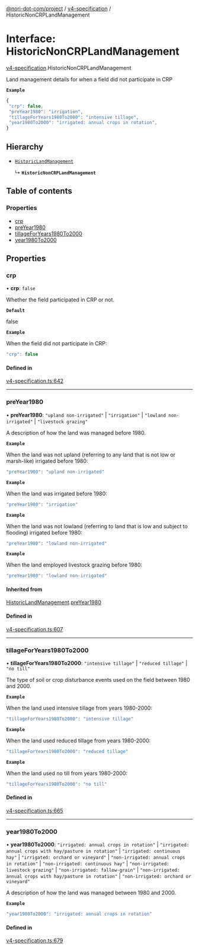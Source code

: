 [@nori-dot-com/project](../README.md) / [v4-specification](../modules/v4_specification.md) / HistoricNonCRPLandManagement

# Interface: HistoricNonCRPLandManagement

[v4-specification](../modules/v4_specification.md).HistoricNonCRPLandManagement

Land management details for when a field did not participate in CRP

**`Example`**

```js
{
 "crp": false,
 "preYear1980": "irrigation",
 "tillageForYears1980To2000": "intensive tillage",
 "year1980To2000": "irrigated: annual crops in rotation",
}
```

## Hierarchy

- [`HistoricLandManagement`](v4_specification.HistoricLandManagement.md)

  ↳ **`HistoricNonCRPLandManagement`**

## Table of contents

### Properties

- [crp](v4_specification.HistoricNonCRPLandManagement.md#crp)
- [preYear1980](v4_specification.HistoricNonCRPLandManagement.md#preyear1980)
- [tillageForYears1980To2000](v4_specification.HistoricNonCRPLandManagement.md#tillageforyears1980to2000)
- [year1980To2000](v4_specification.HistoricNonCRPLandManagement.md#year1980to2000)

## Properties

### crp

• **crp**: ``false``

Whether the field participated in CRP or not.

**`Default`**

false

**`Example`**

<caption>When the field did not participate in CRP:</caption>

```js
"crp": false
```

#### Defined in

[v4-specification.ts:642](https://github.com/nori-dot-eco/nori-dot-com/blob/475ed1b/packages/project/src/v4-specification.ts#L642)

___

### preYear1980

• **preYear1980**: ``"upland non-irrigated"`` \| ``"irrigation"`` \| ``"lowland non-irrigated"`` \| ``"livestock grazing"``

A description of how the land was managed before 1980.

**`Example`**

<caption>When the land was not upland (referring to any land that is not low or marsh-like) irrigated before 1980:</caption>

```js
"preYear1980": "upland non-irrigated"
```

**`Example`**

<caption>When the land was irrigated before 1980:</caption>

```js
"preYear1980": "irrigation"
```

**`Example`**

<caption>When the land was not lowland (referring to land that is low and subject to flooding) irrigated before 1980:</caption>

```js
"preYear1980": "lowland non-irrigated"
```

**`Example`**

<caption>When the land employed livestock grazing before 1980:</caption>

```js
"preYear1980": "lowland non-irrigated"
```

#### Inherited from

[HistoricLandManagement](v4_specification.HistoricLandManagement.md).[preYear1980](v4_specification.HistoricLandManagement.md#preyear1980)

#### Defined in

[v4-specification.ts:607](https://github.com/nori-dot-eco/nori-dot-com/blob/475ed1b/packages/project/src/v4-specification.ts#L607)

___

### tillageForYears1980To2000

• **tillageForYears1980To2000**: ``"intensive tillage"`` \| ``"reduced tillage"`` \| ``"no till"``

The type of soil or crop disturbance events used on the field between 1980 and 2000.

**`Example`**

<caption>When the land used intensive tillage from years 1980-2000:</caption>

```js
"tillageForYears1980To2000": "intensive tillage"
```

**`Example`**

<caption>When the land used reduced tillage from years 1980-2000:</caption>

```js
"tillageForYears1980To2000": "reduced tillage"
```

**`Example`**

<caption>When the land used no till from years 1980-2000:</caption>

```js
"tillageForYears1980To2000": "no till"
```

#### Defined in

[v4-specification.ts:665](https://github.com/nori-dot-eco/nori-dot-com/blob/475ed1b/packages/project/src/v4-specification.ts#L665)

___

### year1980To2000

• **year1980To2000**: ``"irrigated: annual crops in rotation"`` \| ``"irrigated: annual crops with hay/pasture in rotation"`` \| ``"irrigated: continuous hay"`` \| ``"irrigated: orchard or vineyard"`` \| ``"non-irrigated: annual crops in rotation"`` \| ``"non-irrigated: continuous hay"`` \| ``"non-irrigated: livestock grazing"`` \| ``"non-irrigated: fallow-grain"`` \| ``"non-irrigated: annual crops with hay/pasture in rotation"`` \| ``"non-irrigated: orchard or vineyard"``

A description of how the land was managed between 1980 and 2000.

**`Example`**

```js
"year1980To2000": "irrigated: annual crops in rotation"
```

#### Defined in

[v4-specification.ts:679](https://github.com/nori-dot-eco/nori-dot-com/blob/475ed1b/packages/project/src/v4-specification.ts#L679)
